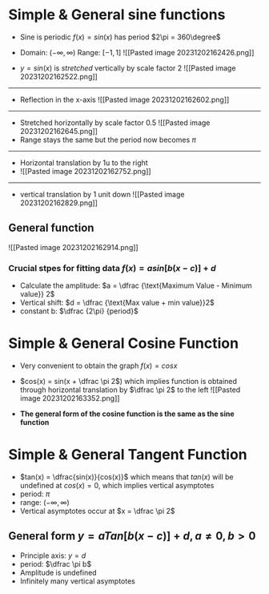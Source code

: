 # Simple & General sine functions
- Sine is periodic $f(x) = sin(x)$ has period $2\pi = 360\degree$
- Domain: $(-\infty,\infty)$ Range: $[-1,1]$
![[Pasted image 20231202162426.png]]

- $y = sin(x)$ is *stretched* vertically by scale factor 2
![[Pasted image 20231202162522.png]]
---
- Reflection in the x-axis
![[Pasted image 20231202162602.png]]
---
- Stretched horizontally by scale factor 0.5
![[Pasted image 20231202162645.png]]
- Range stays the same but the period now becomes $\pi$
---
- Horizontal translation by 1u to the right
- ![[Pasted image 20231202162752.png]]
--- 
- vertical translation by 1 unit down ![[Pasted image 20231202162829.png]]
## General function 
![[Pasted image 20231202162914.png]]
### Crucial stpes for fitting data $f(x) = asin[b(x-c)]+d$
- Calculate the amplitude: $a = \dfrac {\text{Maximum Value - Minimum value}} 2$
- Vertical shift: $d = \dfrac {\text{Max value + min value}}2$
- constant b: $\dfrac {2\pi} {period}$
# Simple & General Cosine Function
- Very convenient to obtain the graph $f(x) = cosx$
- $cos(x) = sin(x + \dfrac \pi 2$) which implies function is obtained through horizontal translation by $\dfrac \pi 2$ to the left
![[Pasted image 20231202163352.png]]

- **The general form of the cosine function is the same as the sine function**
# Simple & General Tangent Function
- $tan(x) = \dfrac{sin(x)}{cos(x)}$ which means that $tan(x)$ will be undefined at $cos(x) = 0$, which implies vertical asymptotes
- period: $\pi$ 
- range: $(-\infty, \infty)$
- Vertical asymptotes occur at $x = \dfrac \pi 2$
## General form $y = a Tan[b(x-c)] + d, a \neq 0, b>0$
- Principle axis: $y = d$ 
- period: $\dfrac \pi b$
- Amplitude is undefined 
- Infinitely many vertical asymptotes



